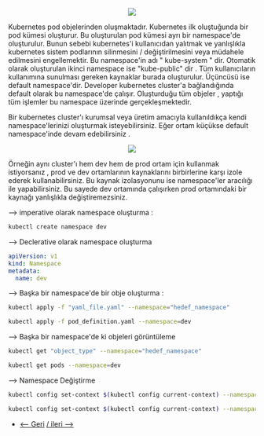 
<p align="center">
  <img src="https://user-images.githubusercontent.com/38957716/136333926-d07bcd11-eb86-4fe7-b572-3aee9233759a.png"/>
</p>


Kubernetes pod objelerinden oluşmaktadır. Kubernetes ilk oluştuğunda bir pod kümesi oluşturur. Bu oluşturulan pod kümesi ayrı bir namespace'de oluşturulur. Bunun sebebi kubernetes'i kullanıcıdan yalıtmak ve yanlışlıkla kubernetes sistem podlarının silinmesini / değiştirilmesini veya müdahele edilmesini engellemektir. Bu namespace'in adı " kube-system " dir. Otomatik olarak oluşturulan ikinci namespace ise "kube-public" dir . Tüm kullanıcıların kullanımına sunulması gereken kaynaklar burada oluşturulur. Üçüncüsü ise default namespace'dir. Developer kubernetes cluster'a bağlandığında default olarak bu namespace'de çalışır. Oluşturduğu tüm objeler , yaptığı tüm işlemler bu namespace üzerinde gerçekleşmektedir. 

Bir kubernetes cluster'ı kurumsal veya üretim amacıyla kullanıldıkça kendi namespace'lerinizi oluşturmak isteyebilirsiniz. Eğer ortam küçükse default namespace'inde devam edebilirsiniz .

<p align="center">
  <img src="https://user-images.githubusercontent.com/38957716/136333982-afb4333e-1496-44eb-a200-d6084dea87ac.png"/>
</p>

Örneğin aynı cluster'ı hem dev hem de prod ortam için kullanmak istiyorsanız , prod ve dev ortamlarının kaynaklarını birbirlerine karşı izole ederek kullanabilirsiniz. Bu kaynak izolasyonunu ise namespace'ler aracılığı ile yapabilirsiniz. Bu sayede dev ortamında çalışırken prod ortamındaki bir kaynağı yanlışlıkla değiştiremezsiniz. 

--> imperative olarak namespace oluşturma : 
```bash
kubectl create namespace dev
```
--> Declerative olarak namespace oluşturma


```yaml
apiVersion: v1
kind: Namespace
metadata:
  name: dev
```

--> Başka bir namespace'de bir obje oluşturma :
```bash
kubectl apply -f "yaml_file.yaml" --namespace="hedef_namespace"
```
```bash
kubectl apply -f pod_definition.yaml --namespace=dev
```
--> Başka bir namespace'de ki objeleri görüntüleme
```bash
kubectl get "object_type" --namespace="hedef_namespace"
```
```bash
kubectl get pods --namespace=dev
```
--> Namespace Değiştirme
```bash
kubectl config set-context $(kubectl config current-context) --namespace="hedef_namespace"
```
```bash
kubectl config set-context $(kubectl config current-context) --namespace=dev
```

* [<-- Geri](https://github.com/softwareoneturkey/swo-k8s-tepmlates/tree/main/Label%20and%20Selectors) [/ ileri -->  ](https://github.com/softwareoneturkey/swo-k8s-tepmlates/tree/main/Service) 
